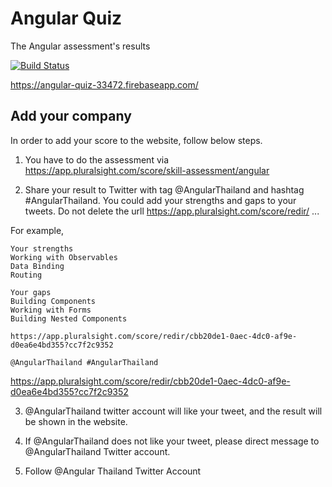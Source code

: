 # Angular Quiz
The Angular assessment's results

[![Build Status](https://travis-ci.org/AngularThailand/who-use-angular-in-thailand.svg?branch=master)](https://travis-ci.org/AngularThailand/who-use-angular-in-thailand)

https://angular-quiz-33472.firebaseapp.com/

## Add your company
In order to add your score to the website, follow below steps.

1. You have to do the assessment via https://app.pluralsight.com/score/skill-assessment/angular

2. Share your result to Twitter with tag @AngularThailand and hashtag #AngularThailand. You could add your strengths and gaps to your tweets. Do not delete the urll https://app.pluralsight.com/score/redir/ ...

For example,

```
Your strengths
Working with Observables
Data Binding
Routing

Your gaps
Building Components
Working with Forms
Building Nested Components

https://app.pluralsight.com/score/redir/cbb20de1-0aec-4dc0-af9e-d0ea6e4bd355?cc7f2c9352

@AngularThailand #AngularThailand
```

https://app.pluralsight.com/score/redir/cbb20de1-0aec-4dc0-af9e-d0ea6e4bd355?cc7f2c9352

3. @AngularThailand twitter account will like your tweet, and the result will be shown in the website. 

4. If @AngularThailand does not like your tweet, please direct message to @AngularThailand Twitter account.

5. Follow @Angular Thailand Twitter Account
